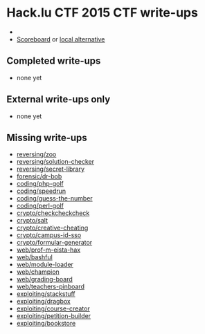 # Hack.lu CTF 2015 CTF write-ups

* <TODO>
* [Scoreboard](TODO) or [local alternative](TODOLOCAL)

## Completed write-ups

* none yet

## External write-ups only

* none yet

## Missing write-ups

* [reversing/zoo](reversing/zoo)
* [reversing/solution-checker](reversing/solution-checker)
* [reversing/secret-library](reversing/secret-library)
* [forensic/dr-bob](forensic/dr-bob)
* [coding/php-golf](coding/php-golf)
* [coding/speedrun](coding/speedrun)
* [coding/guess-the-number](coding/guess-the-number)
* [coding/perl-golf](coding/perl-golf)
* [crypto/checkcheckcheck](crypto/checkcheckcheck)
* [crypto/salt](crypto/salt)
* [crypto/creative-cheating](crypto/creative-cheating)
* [crypto/campus-id-sso](crypto/campus-id-sso)
* [crypto/formular-generator](crypto/formular-generator)
* [web/prof-m-eista-hax](web/prof-m-eista-hax)
* [web/bashful](web/bashful)
* [web/module-loader](web/module-loader)
* [web/champion](web/champion)
* [web/grading-board](web/grading-board)
* [web/teachers-pinboard](web/teachers-pinboard)
* [exploiting/stackstuff](exploiting/stackstuff)
* [exploiting/dragbox](exploiting/dragbox)
* [exploiting/course-creator](exploiting/course-creator)
* [exploiting/petition-builder](exploiting/petition-builder)
* [exploiting/bookstore](exploiting/bookstore)
